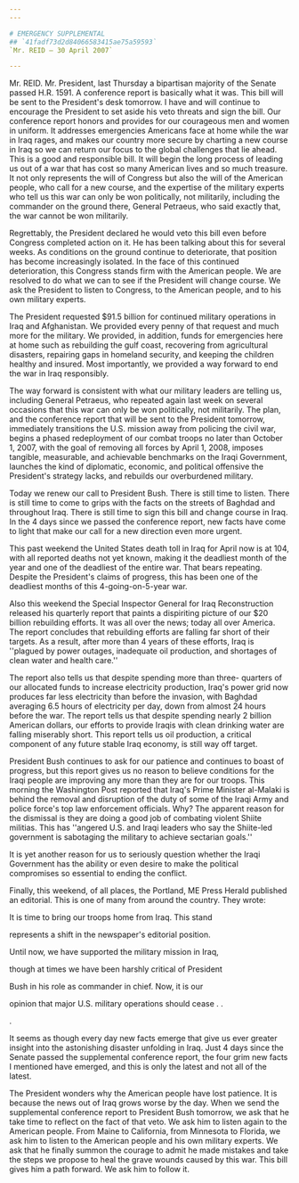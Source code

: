 ```yaml
---
---

# EMERGENCY SUPPLEMENTAL
## `41fadf73d2d84066583415ae75a59593`
`Mr. REID — 30 April 2007`

---
```



Mr. REID. Mr. President, last Thursday a bipartisan majority of the 
Senate passed H.R. 1591. A conference report is basically what it was. 
This bill will be sent to the President's desk tomorrow. I have and 
will continue to encourage the President to set aside his veto threats 
and sign the bill. Our conference report honors and provides for our 
courageous men and women in uniform. It addresses emergencies Americans 
face at home while the war in Iraq rages, and makes our country more 
secure by charting a new course in Iraq so we can return our focus to 
the global challenges that lie ahead. This is a good and responsible 
bill. It will begin the long process of leading us out of a war that 
has cost so many American lives and so much treasure. It not only 
represents the will of Congress but also the will of the American 
people, who call for a new course, and the expertise of the military 
experts who tell us this war can only be won politically, not 
militarily, including the commander on the ground there, General 
Petraeus, who said exactly that, the war cannot be won militarily.



Regrettably, the President declared he would veto this bill even 
before Congress completed action on it. He has been talking about this 
for several weeks. As conditions on the ground continue to deteriorate, 
that position has become increasingly isolated. In the face of this 
continued deterioration, this Congress stands firm with the American 
people. We are resolved to do what we can to see if the President will 
change course. We ask the President to listen to Congress, to the 
American people, and to his own military experts.

The President requested $91.5 billion for continued military 
operations in Iraq and Afghanistan. We provided every penny of that 
request and much more for the military. We provided, in addition, funds 
for emergencies here at home such as rebuilding the gulf coast, 
recovering from agricultural disasters, repairing gaps in homeland 
security, and keeping the children healthy and insured. Most 
importantly, we provided a way forward to end the war in Iraq 
responsibly.

The way forward is consistent with what our military leaders are 
telling us, including General Petraeus, who repeated again last week on 
several occasions that this war can only be won politically, not 
militarily. The plan, and the conference report that will be sent to 
the President tomorrow, immediately transitions the U.S. mission away 
from policing the civil war, begins a phased redeployment of our combat 
troops no later than October 1, 2007, with the goal of removing all 
forces by April 1, 2008, imposes tangible, measurable, and achievable 
benchmarks on the Iraqi Government, launches the kind of diplomatic, 
economic, and political offensive the President's strategy lacks, and 
rebuilds our overburdened military.

Today we renew our call to President Bush. There is still time to 
listen. There is still time to come to grips with the facts on the 
streets of Baghdad and throughout Iraq. There is still time to sign 
this bill and change course in Iraq. In the 4 days since we passed the 
conference report, new facts have come to light that make our call for 
a new direction even more urgent.

This past weekend the United States death toll in Iraq for April now 
is at 104, with all reported deaths not yet known, making it the 
deadliest month of the year and one of the deadliest of the entire war. 
That bears repeating. Despite the President's claims of progress, this 
has been one of the deadliest months of this 4-going-on-5-year war.

Also this weekend the Special Inspector General for Iraq 
Reconstruction released his quarterly report that paints a dispiriting 
picture of our $20 billion rebuilding efforts. It was all over the 
news; today all over America. The report concludes that rebuilding 
efforts are falling far short of their targets. As a result, after more 
than 4 years of these efforts, Iraq is ''plagued by power outages, 
inadequate oil production, and shortages of clean water and health 
care.''

The report also tells us that despite spending more than three-
quarters of our allocated funds to increase electricity production, 
Iraq's power grid now produces far less electricity than before the 
invasion, with Baghdad averaging 6.5 hours of electricity per day, down 
from almost 24 hours before the war. The report tells us that despite 
spending nearly 2 billion American dollars, our efforts to provide 
Iraqis with clean drinking water are falling miserably short. This 
report tells us oil production, a critical component of any future 
stable Iraq economy, is still way off target.

President Bush continues to ask for our patience and continues to 
boast of progress, but this report gives us no reason to believe 
conditions for the Iraqi people are improving any more than they are 
for our troops. This morning the Washington Post reported that Iraq's 
Prime Minister al-Malaki is behind the removal and disruption of the 
duty of some of the Iraqi Army and police force's top law enforcement 
officials. Why? The apparent reason for the dismissal is they are doing 
a good job of combating violent Shiite militias. This has ''angered 
U.S. and Iraqi leaders who say the Shiite-led government is sabotaging 
the military to achieve sectarian goals.''

It is yet another reason for us to seriously question whether the 
Iraqi Government has the ability or even desire to make the political 
compromises so essential to ending the conflict.

Finally, this weekend, of all places, the Portland, ME Press Herald 
published an editorial. This is one of many from around the country. 
They wrote:




 It is time to bring our troops home from Iraq. This stand 


 represents a shift in the newspaper's editorial position. 


 Until now, we have supported the military mission in Iraq, 


 though at times we have been harshly critical of President 


 Bush in his role as commander in chief. Now, it is our 


 opinion that major U.S. military operations should cease . . 


 .


It seems as though every day new facts emerge that give us ever 
greater insight into the astonishing disaster unfolding in Iraq. Just 4 
days since the Senate passed the supplemental conference report, the 
four grim new facts I mentioned have emerged, and this is only the 
latest and not all of the latest.

The President wonders why the American people have lost patience. It 
is because the news out of Iraq grows worse by the day. When we send 
the supplemental conference report to President Bush tomorrow, we ask 
that he take time to reflect on the fact of that veto. We ask him to 
listen again to the American people. From Maine to California, from 
Minnesota to Florida, we ask him to listen to the American people and 
his own military experts. We ask that he finally summon the courage to 
admit he made mistakes and take the steps we propose to heal the grave 
wounds caused by this war. This bill gives him a path forward. We ask 
him to follow it.
